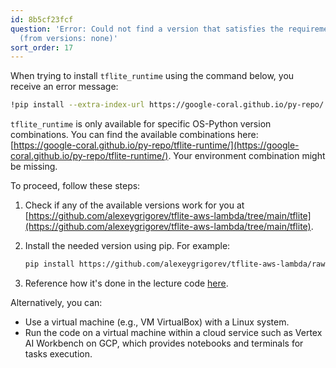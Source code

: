 ```yaml
---
id: 8b5cf23fcf
question: 'Error: Could not find a version that satisfies the requirement tflite_runtime
  (from versions: none)'
sort_order: 17
---
```


When trying to install `tflite_runtime` using the command below, you receive an error message:

```bash
!pip install --extra-index-url https://google-coral.github.io/py-repo/ tflite_runtime
```


`tflite_runtime` is only available for specific OS-Python version combinations. You can find the available combinations here: [https://google-coral.github.io/py-repo/tflite-runtime/](https://google-coral.github.io/py-repo/tflite-runtime/). Your environment combination might be missing.

To proceed, follow these steps:

1. Check if any of the available versions work for you at [https://github.com/alexeygrigorev/tflite-aws-lambda/tree/main/tflite](https://github.com/alexeygrigorev/tflite-aws-lambda/tree/main/tflite).

2. Install the needed version using pip. For example:

   ```bash
   pip install https://github.com/alexeygrigorev/tflite-aws-lambda/raw/main/tflite/tflite_runtime-2.7.0-cp38-cp38-linux_x86_64.whl
   ```

3. Reference how it's done in the lecture code [here](https://github.com/alexeygrigorev/mlbookcamp-code/blob/master/course-zoomcamp/09-serverless/code/Dockerfile#L4).

Alternatively, you can:

- Use a virtual machine (e.g., VM VirtualBox) with a Linux system.
- Run the code on a virtual machine within a cloud service such as Vertex AI Workbench on GCP, which provides notebooks and terminals for tasks execution.